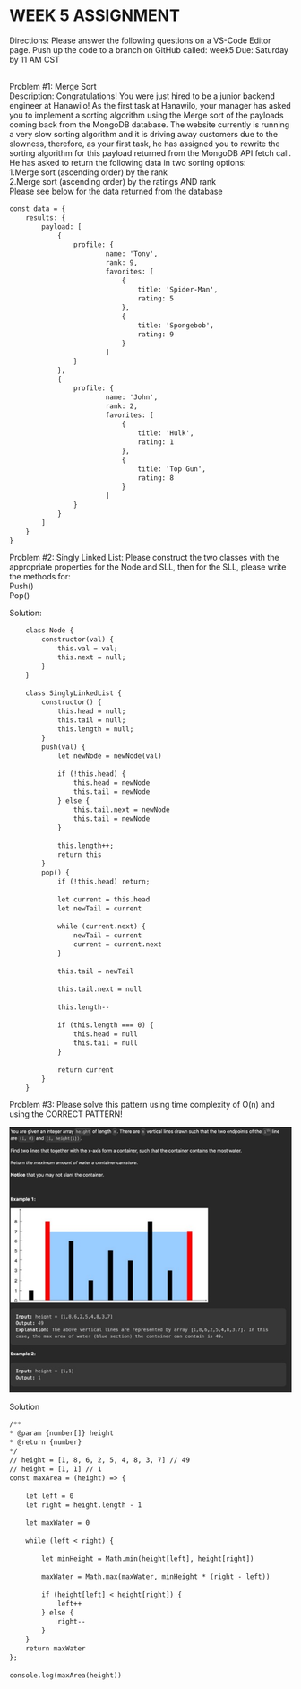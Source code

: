 <h1>WEEK 5 ASSIGNMENT</h1>

Directions: Please answer the following questions on a VS-Code Editor page. Push up the code to a branch on GitHub called: week5
Due: Saturday by 11 AM CST<br><br>


Problem #1: Merge Sort<br>
Description: Congratulations! You were just hired to be a junior backend engineer at Hanawilo! As the first
task at Hanawilo, your manager has asked you to implement a sorting algorithm using the Merge sort of the
payloads coming back from the MongoDB database. The website currently is running a very slow sorting
algorithm and it is driving away customers due to the slowness, therefore, as your first task, he has assigned
you to rewrite the sorting algorithm for this payload returned from the MongoDB API fetch call.<br>
He has asked to return the following data in two sorting options:<br>
1.Merge sort (ascending order) by the rank<br>
2.Merge sort (ascending order) by the ratings AND rank<br>
Please see below for the data returned from the database<br>

    const data = {
        results: {
            payload: [
                {
                    profile: {
                            name: 'Tony',
                            rank: 9,
                            favorites: [
                                {
                                    title: 'Spider-Man',
                                    rating: 5
                                },
                                {
                                    title: 'Spongebob',
                                    rating: 9
                                }
                            ]
                    }
                },
                {
                    profile: {
                            name: 'John',
                            rank: 2,
                            favorites: [
                                {
                                    title: 'Hulk',
                                    rating: 1
                                },
                                {
                                    title: 'Top Gun',
                                    rating: 8
                                }
                            ]
                    }
                }
            ]
        }
    }

Problem #2: Singly Linked List: 
Please construct the two classes with the appropriate properties for the Node and SLL, then for the SLL, 
please write the methods for: <br>
Push()<br>
Pop()<br>

Solution:

        class Node {
            constructor(val) {
                this.val = val;
                this.next = null;
            }
        }

        class SinglyLinkedList {
            constructor() {
                this.head = null;
                this.tail = null;
                this.length = null;
            }
            push(val) {
                let newNode = newNode(val)

                if (!this.head) {
                    this.head = newNode
                    this.tail = newNode
                } else {
                    this.tail.next = newNode
                    this.tail = newNode
                }

                this.length++;
                return this
            }
            pop() {
                if (!this.head) return;

                let current = this.head
                let newTail = current

                while (current.next) {
                    newTail = current
                    current = current.next
                }

                this.tail = newTail

                this.tail.next = null

                this.length--

                if (this.length === 0) {
                    this.head = null
                    this.tail = null
                }

                return current
            }
        }


Problem #3: Please solve this pattern using time complexity of O(n) and using the CORRECT PATTERN!

<img src="assignment_5_problem_3.jpg" alt="">

Solution

    /**
    * @param {number[]} height
    * @return {number}
    */
    // height = [1, 8, 6, 2, 5, 4, 8, 3, 7] // 49
    // height = [1, 1] // 1
    const maxArea = (height) => {

        let left = 0
        let right = height.length - 1

        let maxWater = 0

        while (left < right) {

            let minHeight = Math.min(height[left], height[right])

            maxWater = Math.max(maxWater, minHeight * (right - left))

            if (height[left] < height[right]) {
                left++
            } else {
                right--
            }
        }
        return maxWater
    };

    console.log(maxArea(height)) 